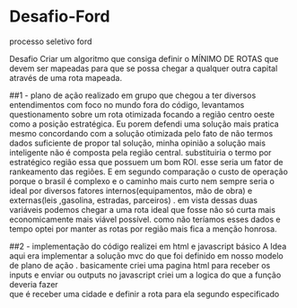 # Desafio-Ford
processo seletivo ford


Desafio 
Criar um algoritmo que consiga definir o MÍNIMO DE ROTAS que devem ser mapeadas para que se possa chegar a qualquer outra capital através de uma rota mapeada.

##1 -  plano de ação
realizado em grupo que chegou a ter diversos entendimentos  com  foco no mundo fora do código, levantamos questionamento sobre um rota otimizada focando a região centro oeste como a posição estratégica. Eu porem defendi uma solução mais pratica  mesmo concordando com a solução otimizada pelo fato de não termos dados suficiente de propor tal solução, minha opinião a solução mais inteligente  não é composta pela região central.  substituiria o termo por estratégico região essa  que possuem um bom ROI.  esse seria um fator de rankeamento das regiões. E em segundo comparação o custo de operação porque o brasil é complexo e o caminho mais curto nem sempre seria o ideal por diversos fatores  internos(equipamentos, mão de obra) e externas(leis ,gasolina, estradas, parceiros) . em vista dessas duas variáveis podemos chegar a uma rota ideal que fosse não só curta mais economicamente mais viável possível.
como não teríamos esses dados e tempo optei por manter as rotas por região mais fica a menção honrosa. 

##2 - implementação do código
realizei em html e javascript básico 
A Idea aqui era implementar a solução mvc do que foi definido em nosso modelo de plano de ação .
basicamente criei uma pagina html para  receber os inputs e enviar ou outputs 
no javascript criei um a logica do que a função deveria fazer  
que é receber uma cidade e definir a rota para ela segundo especificado 
